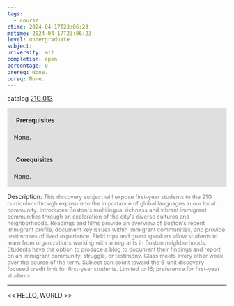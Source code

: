 ```yaml
---
tags:
  - course
ctime: 2024-04-17T23:06:23
mstime: 2024-04-17T23:06:23
level: undergraduate
subject: 
university: mit
completion: open
percentage: 0
prereq: None.
coreq: None.
---
```


catalog [21G.013](http://student.mit.edu/catalog/m21Ga.html#21G.013)

<span style="display: block; padding: 15px; background-color: rgb(100, 100, 100, 0.2);"><font id="m_prereq2290_0" style="display: block; font-family: Arial, sans-serif; font-weight: bold; padding: 5px">Prerequisites</font><br><span id="prereq2290_0">None.</span></span>
<span style="display: block; padding: 15px; background-color: rgb(100, 100, 100, 0.2);"><font id="m_coreq2290_0" style="display: block; font-family: Arial, sans-serif; font-weight: bold; padding: 5px">Corequisites</font><br><span id="coreq2290_0">None.</span></span>

<font style="">Description:</font>
<font style="color: grey; font-size: 0.8rem;">This discovery subject will expose first-year students to the 21G curriculum through exposure to the importance of global languages in our local community. Introduces Boston's multilingual richness and vibrant immigrant communities through an exploration of the city's diverse cultures and neighborhoods. Readings and films provide an overview of Boston's recent immigrant profile, document key issues within immigrant communities, and provide testimonies of lived experience. Field trips and guest speakers allow students to learn from organizations working with immigrants in Boston neighborhoods. Students have the option to produce a blog to document their findings and report on an immigrant community, struggle, or testimony. Class meets every other week over the course of the term. Subject can count toward the 6-unit discovery-focused credit limit for first-year students. Limited to 16; preference for first-year students.</font>



---

<< HELLO, WORLD >>
